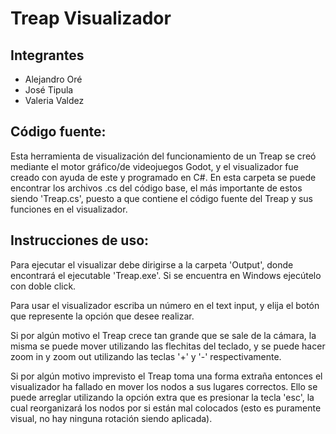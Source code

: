 # Treap Visualizador

## Integrantes
- Alejandro Oré
- José Tipula
- Valeria Valdez

## Código fuente:

Esta herramienta de visualización del funcionamiento de un Treap se creó mediante el motor gráfico/de videojuegos Godot, y el visualizador fue creado con ayuda de este y programado en C#. En esta carpeta se puede encontrar los archivos .cs del código base, el más importante de estos siendo 'Treap.cs', puesto a que contiene el código fuente del Treap y sus funciones en el visualizador.

## Instrucciones de uso:

Para ejecutar el visualizar debe dirigirse a la carpeta 'Output', donde encontrará el ejecutable 'Treap.exe'. Si se encuentra en Windows ejecútelo con doble click.

Para usar el visualizador escriba un número en el text input, y elija el botón que represente la opción que desee realizar.

Si por algún motivo el Treap crece tan grande que se sale de la cámara, la misma se puede mover utilizando las flechitas del teclado, y se puede hacer zoom in y zoom out utilizando las teclas '+' y '-' respectivamente.

Si por algún motivo imprevisto el Treap toma una forma extraña entonces el visualizador ha fallado en mover los nodos a sus lugares correctos. Ello se puede arreglar utilizando la opción extra que es presionar la tecla 'esc', la cual reorganizará los nodos por si están mal colocados (esto es puramente visual, no hay ninguna rotación siendo aplicada).